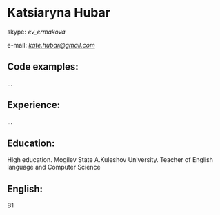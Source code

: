 # Katsiaryna Hubar
skype: *ev_ermakova*

e-mail: *kate.hubar@gmail.com*

## Code examples:
 ...

## Experience:
 ...

## Education:
High education. Mogilev State A.Kuleshov University. Teacher of English language and Computer Science

## English:
B1
